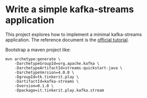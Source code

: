 # Write a simple kafka-streams application

This project explores how to implement a minimal kafka-streams application.
The reference document is the [official tutorial][1].

Bootstrap a maven project like:

    mvn archetype:generate \
        -DarchetypeGroupId=org.apache.kafka \
        -DarchetypeArtifactId=streams-quickstart-java \
        -DarchetypeVersion=4.0.0 \
        -DgroupId=tk.tinkerit.play \
        -DartifactId=kafka-streams \
        -Dversion=0.1.0 \
        -Dpackage=it.tinkerit.play.kafka.stream



[1]: https://kafka.apache.org/40/documentation/streams/tutorial 